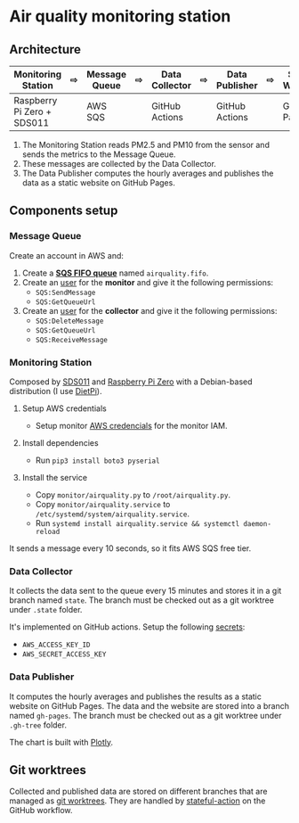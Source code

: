 # Air quality monitoring station

## Architecture

| Monitoring Station         | ⇨ | Message Queue | ⇨ | Data Collector | ⇨ | Data Publisher | ⇨ | Static Website |
| -                          | - | -             | - | -              | - | -              | - | -              |
| Raspberry Pi Zero + SDS011 |   | AWS SQS       |   | GitHub Actions |   | GitHub Actions |   | GitHub Pages   |

1. The Monitoring Station reads PM2.5 and PM10 from the sensor and sends the metrics to the Message Queue.
2. These messages are collected by the Data Collector.
3. The Data Publisher computes the hourly averages and publishes the data as a static website on GitHub Pages.

## Components setup

### Message Queue

Create an account in AWS and:

1. Create a **[SQS FIFO queue](console.aws.amazon.com/sqs)** named `airquality.fifo`.
2. Create an [user](console.aws.amazon.com/iam) for the **monitor** and give it the following permissions:
    * `SQS:SendMessage`
    * `SQS:GetQueueUrl`
3. Create an [user](console.aws.amazon.com/iam) for the **collector** and give it the following permissions:
    * `SQS:DeleteMessage`
    * `SQS:GetQueueUrl`
    * `SQS:ReceiveMessage`


### Monitoring Station

Composed by [SDS011](http://inovafitness.com/en/a/chanpinzhongxin/95.html) and [Raspberry Pi Zero](https://www.raspberrypi.org/products/raspberry-pi-zero-w/) with a Debian-based distribution (I use [DietPi](https://dietpi.com/)).

1. Setup AWS credentials
    * Setup monitor [AWS credencials](https://boto3.amazonaws.com/v1/documentation/api/latest/guide/configuration.html) for the monitor IAM.

2. Install dependencies
    * Run `pip3 install boto3 pyserial`

3. Install the service
    * Copy `monitor/airquality.py` to `/root/airquality.py`.
    * Copy `monitor/airquality.service` to `/etc/systemd/system/airquality.service`.
    * Run `systemd install airquality.service && systemctl daemon-reload`

It sends a message every 10 seconds, so it fits AWS SQS free tier.

### Data Collector

It collects the data sent to the queue every 15 minutes and stores it in a git branch named `state`. The branch must be checked out as a git worktree under `.state` folder.

It's implemented on GitHub actions. Setup the following [secrets](https://help.github.com/en/actions/configuring-and-managing-workflows/creating-and-storing-encrypted-secrets):
- `AWS_ACCESS_KEY_ID`
- `AWS_SECRET_ACCESS_KEY`

### Data Publisher

It computes the hourly averages and publishes the results as a static website on GitHub Pages. The data and the website are stored into a branch named `gh-pages`. The branch must be checked out as a git worktree under `.gh-tree` folder.

The chart is built with [Plotly](https://plotly.com/javascript/).

## Git worktrees

Collected and published data are stored on different branches that are managed as [git worktrees](https://git-scm.com/docs/git-worktree). They are handled by [stateful-action](/jorgebg/stateful-action) on the GitHub workflow.